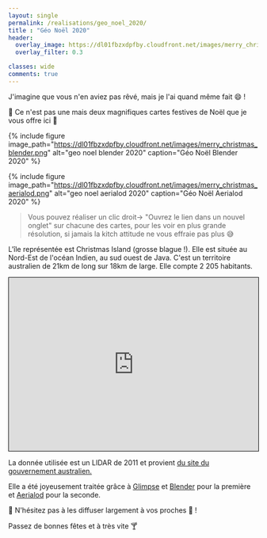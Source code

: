 ```yaml
---
layout: single
permalink: /realisations/geo_noel_2020/  
title : "Géo Noël 2020"   
header:
  overlay_image: https://dl01fbzxdpfby.cloudfront.net/images/merry_christmas_aerialod_sd.png
  overlay_filter: 0.3

classes: wide
comments: true
---
```


J'imagine que vous n'en aviez pas rêvé, mais je l'ai quand même fait :smile: !

:gift: Ce n'est pas une mais deux magnifiques cartes festives de Noël que je vous offre ici :gift:

{% include figure image_path="https://dl01fbzxdpfby.cloudfront.net/images/merry_christmas_blender.png" alt="geo noel blender 2020" caption="Géo Noël Blender 2020" %}

{% include figure image_path="https://dl01fbzxdpfby.cloudfront.net/images/merry_christmas_aerialod.png" alt="geo noel aerialod 2020" caption="Géo Noël Aerialod 2020" %}

>Vous pouvez réaliser un clic droit-> "Ouvrez le lien dans un nouvel onglet" sur chacune des cartes, pour les voir en plus grande résolution, si jamais la kitch attitude ne vous effraie pas plus :sweat_smile:

L'île représentée est Christmas Island (grosse blague !). Elle est située au Nord-Est de l'océan Indien, au sud ouest de Java. C'est un territoire australien de 21km de long sur 18km de large. Elle compte 2 205 habitants.

<iframe width="100%" height="350" frameborder="0" scrolling="no" marginheight="0" marginwidth="0" src="https://www.openstreetmap.org/export/embed.html?bbox=105.41416168212892%2C-10.645762120380684%2C105.86734771728516%2C-10.33721158817108&amp;layer=mapnik" style="border: 1px solid black"></iframe>

La donnée utilisée est un LIDAR de 2011 et provient [du site du gouvernement australien.](https://catalogue.data.wa.gov.au/dataset/christmas-island-dem-2011)

Elle a été joyeusement traitée grâce à [Glimpse](https://glimpse-editor.github.io/) et [Blender](https://www.blender.org/) pour la première et [Aerialod](http://ephtracy.github.io/index.html?page=aerialod) pour la seconde.

:santa: N'hésitez pas à les diffuser largement à vos proches :santa: !

Passez de bonnes fêtes et à très vite :cocktail:
